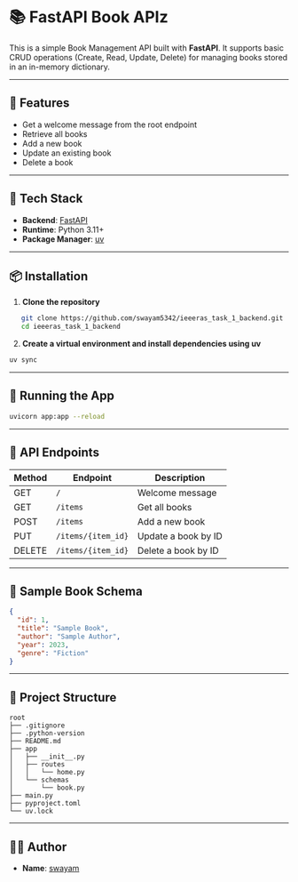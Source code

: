 # 📚 FastAPI Book APIz

This is a simple Book Management API built with **FastAPI**. It supports basic CRUD operations (Create, Read, Update, Delete) for managing books stored in an in-memory dictionary. 

---

## 🚀 Features

- Get a welcome message from the root endpoint
- Retrieve all books
- Add a new book
- Update an existing book
- Delete a book

---

## 🧠 Tech Stack

- **Backend**: [FastAPI](https://fastapi.tiangolo.com/)
- **Runtime**: Python 3.11+
- **Package Manager**: [uv](https://github.com/astral-sh/uv)

---

## 📦 Installation

1. **Clone the repository**

```bash
   git clone https://github.com/swayam5342/ieeeras_task_1_backend.git
   cd ieeeras_task_1_backend
```


2. **Create a virtual environment and install dependencies using uv**

```bash
uv sync
```

---

## 🏁 Running the App

```bash
uvicorn app:app --reload
```


---

## 🧪 API Endpoints

|Method|Endpoint|Description|
|---|---|---|
|GET|`/`|Welcome message|
|GET|`/items`|Get all books|
|POST|`/items`|Add a new book|
|PUT|`/items/{item_id}`|Update a book by ID|
|DELETE|`/items/{item_id}`|Delete a book by ID|

---

## 🧾 Sample Book Schema

```json
{
  "id": 1,
  "title": "Sample Book",
  "author": "Sample Author",
  "year": 2023,
  "genre": "Fiction"
}
```

---

## 📁 Project Structure

```
root
├── .gitignore
├── .python-version
├── README.md
├── app
│   ├── __init__.py
│   ├── routes
│   │   └── home.py
│   └── schemas
│       └── book.py
├── main.py
├── pyproject.toml
└── uv.lock
```

---


## 🧑‍💻 Author

- **Name**: [swayam](https://github.com/swayam5342)